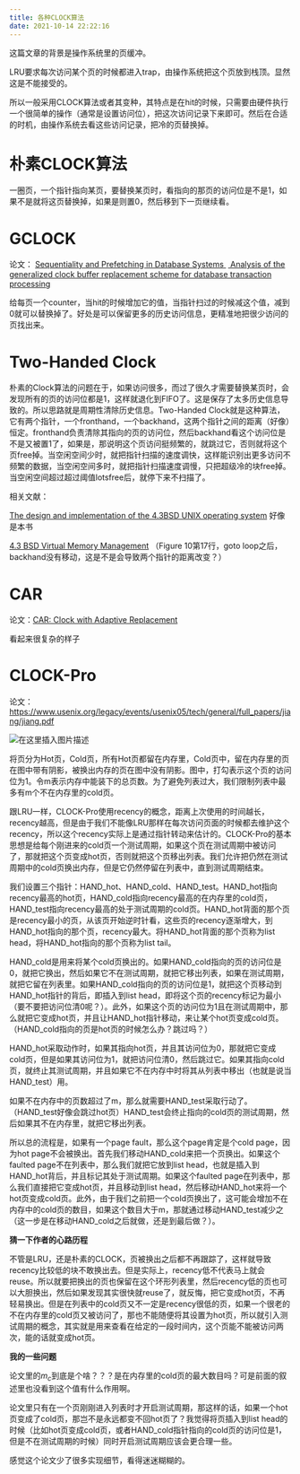 ```yaml
---
title: 各种CLOCK算法
date: 2021-10-14 22:22:16
---
```


这篇文章的背景是操作系统里的页缓冲。

LRU要求每次访问某个页的时候都进入trap，由操作系统把这个页放到栈顶。显然这是不能接受的。

所以一般采用CLOCK算法或者其变种，其特点是在hit的时候，只需要由硬件执行一个很简单的操作（通常是设置访问位），把这次访问记录下来即可。然后在合适的时机，由操作系统去看这些访问记录，把冷的页替换掉。

# 朴素CLOCK算法
一圈页，一个指针指向某页，要替换某页时，看指向的那页的访问位是不是1，如果不是就将这页替换掉，如果是则置0，然后移到下一页继续看。

# GCLOCK
论文：
[Sequentiality and Prefetching in Database Systems ](https://www-inst.eecs.berkeley.edu//~cs266/sp10/readings/smith78.pdf)
[ Analysis of the generalized clock buffer replacement scheme for database transaction processing](http://citeseerx.ist.psu.edu/viewdoc/download?doi=10.1.1.452.9699&rep=rep1&type=pdf)

给每页一个counter，当hit的时候增加它的值，当指针扫过的时候减这个值，减到0就可以替换掉了。好处是可以保留更多的历史访问信息，更精准地把很少访问的页找出来。
 
# Two-Handed Clock
朴素的Clock算法的问题在于，如果访问很多，而过了很久才需要替换某页时，会发现所有的页的访问位都是1，这样就退化到FIFO了。这是保存了太多历史信息导致的。所以思路就是周期性清除历史信息。Two-Handed Clock就是这种算法，它有两个指针，一个fronthand，一个backhand，这两个指针之间的距离（好像）恒定。fronthand负责清除其指向的页的访问位，然后backhand看这个访问位是不是又被置1了，如果是，那说明这个页访问挺频繁的，就跳过它，否则就将这个页free掉。当空闲空间少时，就把指针扫描的速度调快，这样能识别出更多访问不频繁的数据，当空闲空间多时，就把指针扫描速度调慢，只把超级冷的块free掉。当空闲空间超过超过阈值lotsfree后，就停下来不扫描了。

相关文献：

[The design and implementation of the 4.3BSD UNIX operating system](https://dl.acm.org/doi/abs/10.5555/61656)
好像是本书

[4.3 BSD Virtual Memory Management](http://www.xilef-software.e8u.de/sites/default/files/store/bsd43vmm/bsd43vmm.pdf)
（Figure 10第17行，goto loop之后，backhand没有移动，这是不是会导致两个指针的距离改变？）

# CAR
论文：[CAR: Clock with Adaptive Replacement](https://www.usenix.org/legacy/publications/library/proceedings/fast04/tech/full_papers/bansal/bansal.pdf)

看起来很复杂的样子

# CLOCK-Pro
论文：<https://www.usenix.org/legacy/events/usenix05/tech/general/full_papers/jiang/jiang.pdf>

![在这里插入图片描述](https://img-blog.csdnimg.cn/693da5f78d5e447ba3e17ecfab615252.png?x-oss-process=image/watermark,type_ZHJvaWRzYW5zZmFsbGJhY2s,shadow_50,text_Q1NETiBAc2VhcmNoX3N0YXI=,size_17,color_FFFFFF,t_70,g_se,x_16)

将页分为Hot页，Cold页，所有Hot页都留在内存里，Cold页中，留在内存里的页在图中带有阴影，被换出内存的页在图中没有阴影。图中，打勾表示这个页的访问位为1。令m表示内存中能装下的总页数。为了避免列表过大，我们限制列表中最多有m个不在内存里的cold页。

跟LRU一样，CLOCK-Pro使用recency的概念，距离上次使用的时间越长，recency越高，但是由于我们不能像LRU那样在每次访问页面的时候都去维护这个recency，所以这个recency实际上是通过指针转动来估计的。CLOCK-Pro的基本思想是给每个刚进来的cold页一个测试周期，如果这个页在测试周期中被访问了，那就把这个页变成hot页，否则就把这个页移出列表。我们允许把仍然在测试周期中的cold页换出内存，但是它仍然停留在列表中，直到测试周期结束。

我们设置三个指针：HAND_hot、HAND_cold、HAND_test。HAND_hot指向recency最高的hot页，HAND_cold指向recency最高的在内存里的cold页，HAND_test指向recency最高的处于测试周期的cold页。HAND_hot背面的那个页是recency最小的页，从该页开始逆时针看，这些页的recency逐渐增大，到HAND_hot指向的那个页，recency最大。将HAND_hot背面的那个页称为list head，将HAND_hot指向的那个页称为list tail。

HAND_cold是用来将某个cold页换出的。如果HAND_cold指向的页的访问位是0，就把它换出，然后如果它不在测试周期，就把它移出列表，如果在测试周期，就把它留在列表里。如果HAND_cold指向的页的访问位是1，就把这个页移动到HAND_hot指针的背后，即插入到list head，即将这个页的recency标记为最小（要不要把访问位清0呢？）。此外，如果这个页的访问位为1且在测试周期中，那么就把它变成hot页，并且让HAND_hot指针移动，来让某个hot页变成cold页。
（HAND_cold指向的页是hot页的时候怎么办？跳过吗？）

HAND_hot采取动作时，如果其指向hot页，并且其访问位为0，那就把它变成cold页，但是如果其访问位为1，就把访问位清0，然后跳过它。如果其指向cold页，就终止其测试周期，并且如果它不在内存中时将其从列表中移出（也就是说当HAND_test）用。

如果不在内存中的页数超过了m，那么就需要HAND_test采取行动了。（HAND_test好像会跳过hot页）HAND_test会终止指向的cold页的测试周期，然后如果其不在内存里，就把它移出列表。

所以总的流程是，如果有一个page fault，那么这个page肯定是个cold page，因为hot page不会被换出。首先我们移动HAND_cold来把一个页换出。如果这个faulted page不在列表中，那么我们就把它放到list head，也就是插入到HAND_hot背后，并且标记其处于测试周期。如果这个faulted page在列表中，那么我们直接把它变成hot页，并且移动到list head，然后移动HAND_hot来将一个hot页变成cold页。此外，由于我们之前把一个cold页换出了，这可能会增加不在内存中的cold页的数目，如果这个数目大于m，那就通过移动HAND_test减少之（这一步是在移动HAND_cold之后就做，还是到最后做？）。

**猜一下作者的心路历程**

不管是LRU，还是朴素的CLOCK，页被换出之后都不再跟踪了，这样就导致recency比较低的块不敢换出去。但是实际上，recency低不代表马上就会reuse。所以就要把换出的页也保留在这个环形列表里，然后recency低的页也可以大胆换出，然后如果发现其实很快就reuse了，就反悔，把它变成hot页，不再轻易换出。但是在列表中的cold页又不一定是recency很低的页，如果一个很老的不在内存里的cold页又被访问了，那也不能随便将其设置为hot页，所以就引入测试周期的概念，其实就是用来查看在给定的一段时间内，这个页能不能被访问两次，能的话就变成hot页。

**我的一些问题**

论文里的$m_c$到底是个啥？？？是在内存里的cold页的最大数目吗？可是前面的叙述里也没看到这个值有什么作用啊。

论文里只有在一个页刚刚进入列表时才开启测试周期，那这样的话，如果一个hot页变成了cold页，那岂不是永远都变不回hot页了？我觉得将页插入到list head的时候（比如hot页变成cold页，或者HAND_cold指针指向的cold页的访问位是1，但是不在测试周期的时候）同时开启测试周期应该会更合理一些。

感觉这个论文少了很多实现细节，看得迷迷糊糊的。
